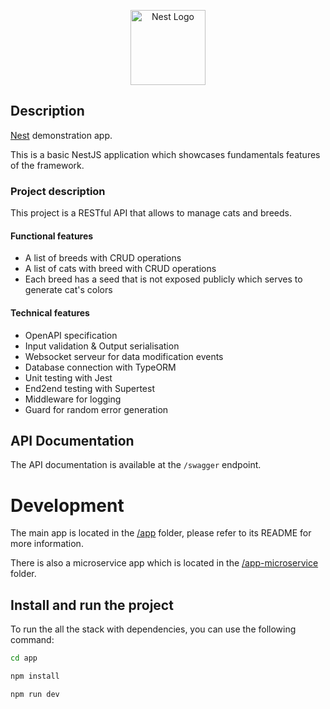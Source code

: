 <p align="center">
  <a href="http://nestjs.com/" target="blank"><img src="https://nestjs.com/img/logo-small.svg" width="120" alt="Nest Logo" /></a>
</p>

## Description

[Nest](https://github.com/nestjs/nest) demonstration app.

This is a basic NestJS application which showcases fundamentals features of the framework.

### Project description

This project is a RESTful API that allows to manage cats and breeds.

#### Functional features

- A list of breeds with CRUD operations
- A list of cats with breed with CRUD operations
- Each breed has a seed that is not exposed publicly which serves to generate cat's colors

#### Technical features

- OpenAPI specification
- Input validation & Output serialisation
- Websocket serveur for data modification events
- Database connection with TypeORM
- Unit testing with Jest
- End2end testing with Supertest
- Middleware for logging
- Guard for random error generation

## API Documentation

The API documentation is available at the `/swagger` endpoint.

# Development

The main app is located in the [/app](./app) folder, please refer to its README for more information.

There is also a microservice app which is located in the [/app-microservice](./app-microservice) folder.

## Install and run the project

To run the all the stack with dependencies, you can use the following command:

```bash
cd app
```
```bash
npm install
```
```bash
npm run dev
```